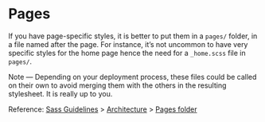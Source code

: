 # Pages

If you have page-specific styles, it is better to put them in a `pages/` folder,
in a file named after the page. For instance, it’s not uncommon to have very
specific styles for the home page hence the need for a `_home.scss` file in
`pages/`.

Note — Depending on your deployment process, these files could be called on
their own to avoid merging them with the others in the resulting stylesheet. It
is really up to you.

Reference: [Sass Guidelines] > [Architecture] > [Pages folder]

[Sass Guidelines]: http://sass-guidelin.es/
[Architecture]: http://sass-guidelin.es/#architecture
[Pages folder]: http://sass-guidelin.es/#pages-folder